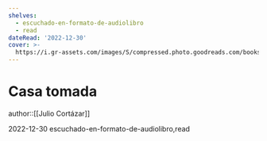 ```yaml
---
shelves:
  - escuchado-en-formato-de-audiolibro
  - read
dateRead: '2022-12-30'
cover: >-
  https://i.gr-assets.com/images/S/compressed.photo.goodreads.com/books/1672294002l/75389169._SX318_.jpg
---
```

# Casa tomada

author::[[Julio Cortázar]]

2022-12-30
escuchado-en-formato-de-audiolibro,read